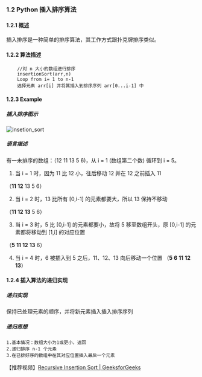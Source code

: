 ### 1.2 Python 插入排序算法
#### 1.2.1 概述
插入排序是一种简单的排序算法，其工作方式跟扑克牌排序类似。

#### 1.2.2 算法描述
```text
    //对 n 大小的数组进行排序
    insertionSort(arr,n)
    Loop from i= 1 to n-1
    选择元素 arr[i] 并将其插入到排序序列 arr[0...i-1] 中
```
#### 1.2.3 Example
    
##### 插入排序图示
![insetion_sort](../../images/insertionsort.png)

##### 语言描述

有一未排序的数组：（12 11 13 5 6)，从 i = 1 (数组第二个数) 循环到 i = 5。

1. 当 i = 1 时，因为 11 比 12 小，往后移动 12 并在 12 之前插入 11

（**11** **12** 13 5 6）

2. 当 i = 2 时，13 比所有 [0,i-1] 的元素都要大，所以 13 保持不移动

（**11** **12** **13** 5 6）

3. 当 i = 3 时，5 比 [0,i-1] 的元素都要小，故将 5 移至数组开头，原 [0,i-1] 的元素都将移动到 [1,i] 的对应位置

（**5** **11** **12** **13** 6）

4. 当 i = 4 时，6 被插入到 5 之后，11、12、13 向后移动一个位置
（**5** **6** **11** **12** **13**）

#### 1.2.4 插入算法的递归实现

##### 递归实现
保持已处理元素的顺序，并将新元素插入插入排序序列

##### 递归思想
    1.基本情况：数组大小为1或更小，返回
    2.递归排序 n-1 个元素
    3.在已排好序的数组中在其对应位置插入最后一个元素

【推荐视频】[Recursive Insertion Sort | GeeksforGeeks](https://www.youtube.com/watch?v=wObxd4Kx8sE)